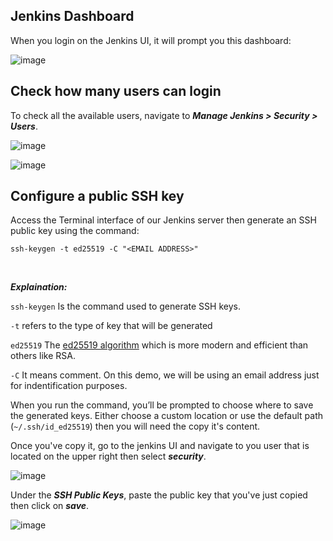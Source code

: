 ## Jenkins Dashboard

When you login on the Jenkins UI, it will prompt you this dashboard:

![image](https://github.com/user-attachments/assets/ffb94be4-0298-4451-9df1-828d0b5e68df)
<br>

## Check how many users can login

To check all the available users, navigate to ***Manage Jenkins > Security > Users***.
<br>

![image](https://github.com/user-attachments/assets/3e12cb3d-332a-437d-8366-4d152486e178) 
<br>

![image](https://github.com/user-attachments/assets/5474d56f-b6ac-450f-a843-03d07852ac88)
<br>

## Configure a public SSH key

Access the Terminal interface of our Jenkins server then generate an SSH public key using the command:

```
ssh-keygen -t ed25519 -C "<EMAIL ADDRESS>"
```
<br>

***Explaination:***
<br>

```ssh-keygen``` Is the command used to generate SSH keys.

```-t``` refers to the type of key that will be generated

```ed25519``` The [ed25519 algorithm](https://rust.algorithmexamples.com/web/cryptography/ed25519.html) which is more modern and efficient than others like RSA.

```-C``` It means comment. On this demo, we will be using an email address just for indentification purposes.
<br>

When you run the command, you’ll be prompted to choose where to save the generated keys. Either choose a custom location or use the default path (```~/.ssh/id_ed25519```) then you will need the copy it's content. 

Once you've copy it, go to the jenkins UI and navigate to you user that is located on the upper right then select ***security***.
<br>

![image](https://github.com/user-attachments/assets/2e6ee0f6-f145-4dcb-ad3b-ad36d64d1630)
<br>

Under the ***SSH Public Keys***, paste the public key that you've just copied then click on ***save***.
<br>

![image](https://github.com/user-attachments/assets/2ae561c2-941c-4384-b7e7-ce0556dfff6b)












